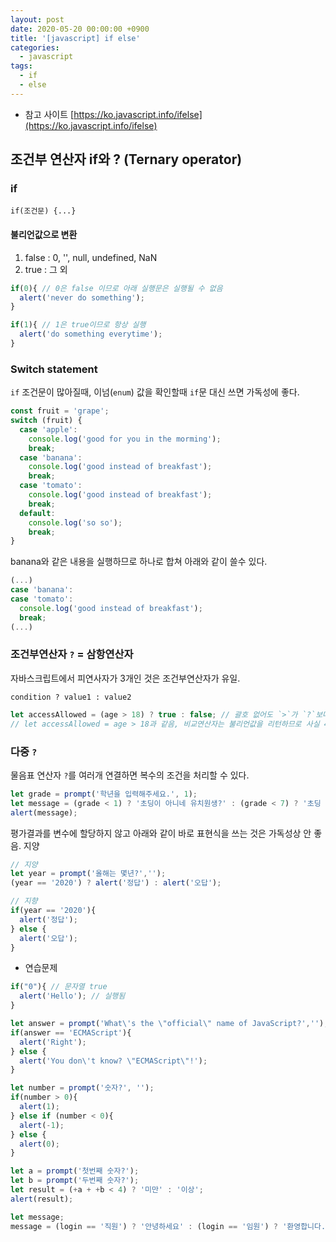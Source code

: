 ```yaml
---
layout: post
date: 2020-05-20 00:00:00 +0900
title: '[javascript] if else'
categories:
  - javascript
tags:
  - if
  - else
---
```


* 참고 사이트 [https://ko.javascript.info/ifelse](https://ko.javascript.info/ifelse)

## 조건부 연산자 if와 ? (Ternary operator)

### if

`if(조건문) {...}`

#### 불리언값으로 변환

1. false : 0, '', null, undefined, NaN
2. true : 그 외

```javascript
if(0){ // 0은 false 이므로 아래 실행문은 실행될 수 없음
  alert('never do something');
}

if(1){ // 1은 true이므로 항상 실행
  alert('do something everytime');
}
```

### Switch statement
`if` 조건문이 많아질때, 이넘(`enum`) 값을 확인할때 `if`문 대신 쓰면 가독성에 좋다.  

```js
const fruit = 'grape';
switch (fruit) {
  case 'apple':
    console.log('good for you in the morming');
    break;
  case 'banana':
    console.log('good instead of breakfast');
    break;
  case 'tomato':
    console.log('good instead of breakfast');
    break;
  default:
    console.log('so so');
    break;
}
```

banana와 같은 내용을 실행하므로 하나로 합쳐 아래와 같이 쓸수 있다.  
```js
(...)
case 'banana':
case 'tomato':
  console.log('good instead of breakfast');
  break;
(...)
```

### 조건부연산자 `?` = 삼항연산자

자바스크립트에서 피연사자가 3개인 것은 조건부연산자가 유일.

`condition ? value1 : value2`

```javascript
let accessAllowed = (age > 18) ? true : false; // 괄호 없어도 `>`가 `?`보다 우선순위가 높아 먼저 실행. 가독성 위해 괄호 사용.
// let accessAllowed = age > 18과 같음, 비교연산자는 불리언값을 리턴하므로 사실 42line처럼 할 필요는 없다.
```

### 다중 `?`

물음표 연산자 `?`를 여러개 연결하면 복수의 조건을 처리할 수 있다.

```javascript
let grade = prompt('학년을 입력해주세요.', 1);
let message = (grade < 1) ? '초딩이 아니네 유치원생?' : (grade < 7) ? '초딩 안녕?' : (grade < 8) ? '초등학생이 아니네' : '혹시 중딩?';
alert(message);
```

평가결과를 변수에 할당하지 않고 아래와 같이 바로 표현식을 쓰는 것은 가독성상 안 좋음. 지양

```javascript
// 지양
let year = prompt('올해는 몇년?','');
(year == '2020') ? alert('정답') : alert('오답');

// 지향
if(year == '2020'){
  alert('정답');
} else {
  alert('오답');
}
```

* 연습문제

```javascript
if("0"){ // 문자열 true
  alert('Hello'); // 실행됨
}
```

```javascript
let answer = prompt('What\'s the \"official\" name of JavaScript?','');
if(answer == 'ECMAScript'){
  alert('Right');
} else {
  alert('You don\'t know? \"ECMAScript\"!');
}
```

```javascript
let number = prompt('숫자?', '');
if(number > 0){
  alert(1);
} else if (number < 0){
  alert(-1);
} else {
  alert(0);
}
```

```javascript
let a = prompt('첫번째 숫자?');
let b = prompt('두번째 숫자?');
let result = (+a + +b < 4) ? '미만' : '이상';
alert(result);
```

```javascript
let message;
message = (login == '직원') ? '안녕하세요' : (login == '임원') ? '환영합니다.' : (login == '') ? '로그인이 필요합니다.' : '';
```
